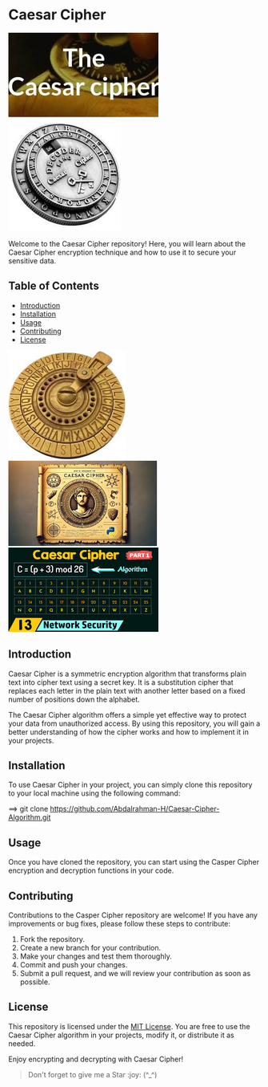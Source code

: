 # Caesar Cipher

![Caesar Cipher](/images/image%20head.jpeg)
![Caesar Cipher](/images/Untitled.jpeg)



Welcome to the Caesar Cipher repository! Here, you will learn about the Caesar Cipher encryption technique and how to use it to secure your sensitive data.

## Table of Contents
- [Introduction](#introduction)
- [Installation](#installation)
- [Usage](#usage)
- [Contributing](#contributing)
- [License](#license)

![Caesar Cipher](/images/images.jpeg)![Caesar Cipher](/images/image.jpeg)![Caesar Cipher](/images/Untitled.png)

## Introduction
Caesar Cipher is a symmetric encryption algorithm that transforms plain text into cipher text using a secret key. It is a substitution cipher that replaces each letter in the plain text with another letter based on a fixed number of positions down the alphabet.

The Caesar Cipher algorithm offers a simple yet effective way to protect your data from unauthorized access. By using this repository, you will gain a better understanding of how the cipher works and how to implement it in your projects.

## Installation
To use Caesar Cipher in your project, you can simply clone this repository to your local machine using the following command: 

==> git clone https://github.com/Abdalrahman-H/Caesar-Cipher-Algorithm.git

## Usage
Once you have cloned the repository, you can start using the Casper Cipher encryption and decryption functions in your code.

## Contributing
Contributions to the Casper Cipher repository are welcome! If you have any improvements or bug fixes, please follow these steps to contribute:

1. Fork the repository.
2. Create a new branch for your contribution.
3. Make your changes and test them thoroughly.
4. Commit and push your changes.
5. Submit a pull request, and we will review your contribution as soon as possible.

## License
This repository is licensed under the [MIT License](LICENSE). You are free to use the Caesar Cipher algorithm in your projects, modify it, or distribute it as needed.

Enjoy encrypting and decrypting with Caesar Cipher!

>  <p color="green">Don't forget to give me a Star :joy: (^_^)</p>
